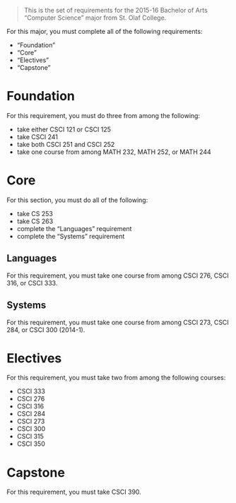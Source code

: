 > This is the set of requirements for the 2015-16 Bachelor of Arts “Computer
> Science” major from St. Olaf College.

For this major, you must complete all of the following requirements:

- “Foundation”
- “Core”
- “Electives”
- “Capstone”

# Foundation
For this requirement, you must do three from among the following:

- take either CSCI 121 or CSCI 125
- take CSCI 241
- take both CSCI 251 and CSCI 252
- take one course from among MATH 232, MATH 252, or MATH 244


# Core
For this section, you must do all of the following:

- take CS 253
- take CS 263
- complete the “Languages” requirement
- complete the “Systems” requirement

## Languages
For this requirement, you must take one course from among CSCI 276, CSCI 316, or CSCI 333.

## Systems
For this requirement, you must take one course from among CSCI 273, CSCI 284, or CSCI 300 (2014-1).


# Electives
For this requirement, you must take two from among the following courses:

- CSCI 333
- CSCI 276
- CSCI 316
- CSCI 284
- CSCI 273
- CSCI 300
- CSCI 315
- CSCI 350


# Capstone
For this requirement, you must take CSCI 390.


